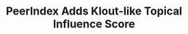 ---
layout: post
title: "PeerIndex Adds Klout-like Topical Influence Score"
external-url: http://blog.programmableweb.com/2012/03/02/peerindex-adds-klout-like-topical-influence-score/
categories: [writing]
---